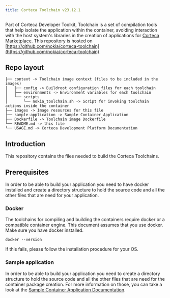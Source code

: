 ```yaml
---
title: Corteca Toolchain v23.12.1
---
```


Part of Corteca Developer Toolkit, Toolchain is a set of compilation tools that help isolate the application within the container, avoiding interaction with the host system's libraries in the creation of applications for [Corteca Marketplace](https://www.nokia.com/networks/fixed-networks/corteca-applications/). This repository is hosted on [https://github.com/nokia/corteca-toolchain](https://github.com/nokia/corteca-toolchain)

## Repo layout

```text
├── context -> Toolchain image context (files to be included in the images)
│   ├── config -> Buildroot configuration files for each toolchain
│   ├── environments -> Environment variables for each toolchain
│   └── scripts
│       └── nokia_toolchain.sh -> Script for invoking toolchain actions inside the container
├── images -> Image resources for this file
├── sample-application -> Sample Container Application
├── Dockerfile -> Toolchain image Dockerfile
└── README.md -> this file
└── USAGE.md -> Corteca Development Platform Documentation
```

## Introduction

This repository contains the files needed to build the Corteca Toolchains.

## Prerequisites

In order to be able to build your application you need to have docker installed and create a directory structure to hold the source code and all the other files that are need for your application.

### Docker

The toolchains for compiling and building the containers require docker or a compatible container engine. This document assumes that you use docker. Make sure you have docker installed.

```shell
docker --version
```

If this fails, please follow the installation procedure for your OS.

### Sample application

In order to be able to build your application you need to create a directory structure to hold the source code and all the other files that are need for the container package creation. For more information on those, you can take a look at the [Sample Container Application Documentation](./sample-application/README.md).
